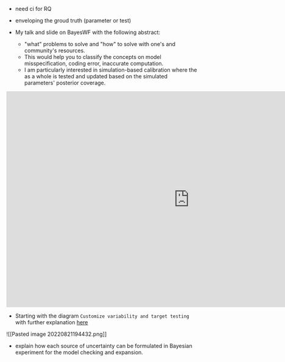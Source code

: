 - need ci for RQ
- enveloping the groud truth (parameter or test)























- My talk and slide on BayesWF with the following abstract:
	- "what" problems to solve and "how" to solve with one's and community's resources. 
	- This would help you to classify the concepts on model misspecification, coding error, inaccurate computation. 
	- I am particularly interested in simulation-based calibration where the as a whole is tested and updated based on the simulated parameters' posterior coverage.

<iframe src="https://docs.google.com/presentation/d/e/2PACX-1vTRXgWBv0RvAX9sE4pCzQED9V1hsKBSRD2DerhJJlmjQYSaRFG8qE42lOl1LBs0SiYFIyMvO6ykesNH/embed?start=true&amp;loop=false&amp;delayms=3000" frameborder="0" width="960" height="569" allowfullscreen="true" mozallowfullscreen="true" webkitallowfullscreen="true"></iframe>

- Starting with the diagram `Customize variability and target testing` with further explanation [here](https://github.com/hyunjimoon/SBC/wiki/Customize-variability-and-target-testing)

![[Pasted image 20220821194432.png]]
- explain how each source of uncertainty can be formulated in Bayesian experiment for the model checking and expansion.